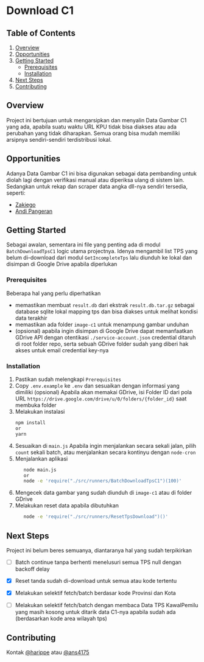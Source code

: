 # Download C1

## Table of Contents

1. [Overview](#overview)
2. [Opportunities](#opportunities)
3. [Getting Started](#getting-started)
    - [Prerequisites](#prerequisites)
    - [Installation](#installation)
4. [Next Steps](#next-steps)
5. [Contributing](#contributing)

## Overview

Project ini bertujuan untuk mengarsipkan dan menyalin Data Gambar C1 yang ada, apabila suatu waktu URL KPU tidak bisa diakses atau ada perubahan yang tidak diharapkan. Semua orang bisa mudah memiliki arsipnya sendiri-sendiri terdistribusi lokal.

## Opportunities

Adanya Data Gambar C1 ini bisa digunakan sebagai data pembanding untuk diolah lagi dengan verifikasi manual atau diperiksa ulang di sistem lain. Sedangkan untuk rekap dan scraper data angka dll-nya sendiri tersedia, seperti:
- [Zakiego](https://x.com/zakiego/status/1757929590562103499?s=20)
- [Andi Pangeran](https://x.com/A_Pangeran/status/1758022607721660754?s=20)

## Getting Started

Sebagai awalan, sementara ini file yang penting ada di modul `BatchDownloadTpsC1` logic utama projectnya. Idenya mengambil list TPS yang belum di-download dari modul `GetIncompleteTps` lalu diunduh ke lokal dan disimpan di Google Drive apabila diperlukan

### Prerequisites

Beberapa hal yang perlu diperhatikan
- memastikan membuat `result.db` dari ekstrak `result.db.tar.gz` sebagai database sqlite lokal mapping tps dan bisa diakses untuk melihat kondisi data terakhir
- memastikan ada folder `image-c1` untuk menampung gambar unduhan
- (opsional) apabila ingin disimpan di Google Drive dapat memanfaatkan GDrive API dengan otentikasi `./service-account.json` credential ditaruh di root folder repo, serta sebuah GDrive folder sudah yang diberi hak akses untuk email credential key-nya

### Installation

1. Pastikan sudah melengkapi `Prerequisites`
2. Copy `.env.example` ke `.env` dan sesuaikan dengan informasi yang dimiliki
   (opsional) Apabila akan memakai GDrive, isi Folder ID dari pola URL `https://drive.google.com/drive/u/0/folders/{folder_id}` saat membuka folder
3. Melakukan instalasi
   ```sh
   npm install
   or
   yarn
4. Sesuaikan di `main.js`
   Apabila ingin menjalankan secara sekali jalan, pilih `count` sekali batch, atau menjalankan secara kontinyu dengan `node-cron`
5. Menjalankan aplikasi
   ```sh
      node main.js
      or
      node -e 'require("./src/runners/BatchDownloadTpsC1")(100)'
6. Mengecek data gambar yang sudah diunduh di `image-c1` atau di folder GDrive
7. Melakukan reset data apabila dibutuhkan
   ```sh
      node -e 'require("./src/runners/ResetTpsDownload")()'

## Next Steps

Project ini belum beres semuanya, diantaranya hal yang sudah terpikirkan

- [ ] Batch continue tanpa berhenti menelusuri semua TPS null dengan backoff delay

- [x] Reset tanda sudah di-download untuk semua atau kode tertentu

- [x] Melakukan selektif fetch/batch berdasar kode Provinsi dan Kota

- [ ] Melakukan selektif fetch/batch dengan membaca Data TPS KawalPemilu yang masih kosong untuk ditarik data C1-nya apabila sudah ada (berdasarkan kode area wilayah tps)

## Contributing

Kontak [@harippe](https://twitter.com/harippe) atau [@ans4175](https://twitter.com/ans4175)